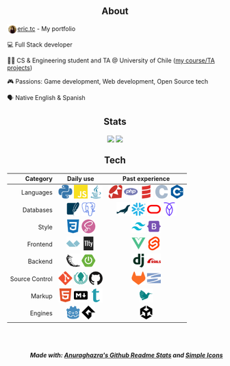 <h2 align="center">About</h2>

<img align="center" width=24 src="./icons/personal.png" /><a href="http://eric.tc">eric.tc</a> - My portfolio

💻 Full Stack developer

👨‍🎓 CS & Engineering student and TA @ University of Chile (<a href="https://github.com/Nyveon/Nyveon/blob/main/University.md">my course/TA projects</a>)

🎮 Passions: Game development, Web development, Open Source tech

🗣 Native English & Spanish

<!-- ---------------------------------------------------------------------------- -->

<h2 align="center">Stats</h2>

<p align="center">
<picture height=200 align="center">
  <source
    height=200 align="center"
    srcset="https://github-readme-stats.vercel.app/api?username=Nyveon&hide_rank=true&show_icons=true&hide_border=true&count_private=true&theme=catppuccin_mocha"
    media="(prefers-color-scheme: dark)"
  />
  <source
    height=200 align="center"
    srcset="https://github-readme-stats.vercel.app/api?username=Nyveon&hide_rank=true&show_icons=true&hide_border=true&count_private=true&theme=catppuccin_latte"
    media="(prefers-color-scheme: light), (prefers-color-scheme: no-preference)"
  />
  <img height=200 align="center" src="https://github-readme-stats.vercel.app/api?username=Nyveon&hide_rank=true&show_icons=true&hide_border=true&count_private=true&theme=catppuccin_mocha" />
</picture>

<picture height=200 align="center">
  <source
    height=200 align="center"
    srcset="https://github-readme-stats.vercel.app/api/top-langs/?username=Nyveon&layout=compact&hide_border=true&count_private=true&langs_count=10&theme=catppuccin_mocha"
    media="(prefers-color-scheme: dark)"
  />
  <source
    height=200 align="center"
    srcset="https://github-readme-stats.vercel.app/api/top-langs/?username=Nyveon&layout=compact&hide_border=true&count_private=true&langs_count=10&theme=catppuccin_latte"
    media="(prefers-color-scheme: light), (prefers-color-scheme: no-preference)"
  />
  <img height=200 align="center" src="https://github-readme-stats.vercel.app/api/top-langs/?username=Nyveon&layout=compact&hide_border=true&count_private=true&langs_count=10&theme=catppuccin_mocha" />
</picture>
</p>

<!-- ---------------------------------------------------------------------------- -->

<h2 align="center">Tech</h2>

<div align="center">

<!-- start:tech -->
| Category | Daily use | Past experience |
| -------: | :-------: | :-------------: |
| Languages | <picture><img alt="Python" height=32 src="./icons/python.svg" /></picture> <picture><img alt="JavaScript" height=32 src="./icons/javascript.svg" /></picture> <picture><img alt="Java" height=32 src="./icons/java.svg" /></picture> | <picture><img alt="Ruby" height=32 src="./icons/ruby.svg" /></picture> <picture><img alt="PHP" height=32 src="./icons/php.svg" /></picture> <picture><img alt="Scala" height=32 src="./icons/scala.svg" /></picture> <picture><img alt="C" height=32 src="./icons/c.svg" /></picture> <picture><img alt="C++" height=32 src="./icons/cplusplus.svg" /></picture> |
| Databases | <picture><img alt="SQLite" height=32 src="./icons/sqlite.svg" /></picture> <picture><img alt="PostgreSQL" height=32 src="./icons/postgresql.svg" /></picture> | <picture><img alt="MariaDB" height=32 src="./icons/mariadb.svg" /></picture> <picture><img alt="Snowflake" height=32 src="./icons/snowflake.svg" /></picture> <picture><img alt="Oracle" height=32 src="./icons/oracle.svg" /></picture> <picture><img alt="Cockroach" height=32 src="./icons/cockroach.svg" /></picture> |
| Style | <picture><img alt="CSS3" height=32 src="./icons/css3.svg" /></picture> <picture><img alt="Sass" height=32 src="./icons/sass.svg" /></picture> | <picture><img alt="Tailwind CSS" height=32 src="./icons/tailwindcss.svg" /></picture> <picture><img alt="Bootstrap" height=32 src="./icons/bootstrap.svg" /></picture> |
| Frontend | <picture><img alt="Alpine.js" height=32 src="./icons/alpinedotjs.svg" /></picture> <picture><img alt="Eleventy" height=32 src="./icons/eleventy.svg" /></picture> | <picture><img alt="Vue.js" height=32 src="./icons/vuedotjs.svg" /></picture> <picture><img alt="Svelte" height=32 src="./icons/svelte.svg" /></picture> |
| Backend | <picture><img alt="Flask" height=32 src="./icons/flask.svg" /></picture> <picture><img alt="Spring Boot" height=32 src="./icons/springboot.svg" /></picture> | <picture><img alt="Django" height=32 src="./icons/django.svg" /></picture> <picture><img alt="Ruby on Rails" height=32 src="./icons/rubyonrails.svg" /></picture> |
| Source Control | <picture><img alt="Git" height=32 src="./icons/git.svg" /></picture> <picture><img alt="GitKraken" height=32 src="./icons/gitkraken.svg" /></picture> <picture><img alt="GitHub" height=32 src="./icons/github.svg" /></picture> | <picture><img alt="GitLab" height=32 src="./icons/gitlab.svg" /></picture> <picture><img alt="Subversion" height=32 src="./icons/subversion.svg" /></picture> |
| Markup | <picture><img alt="HTML5" height=32 src="./icons/html5.svg" /></picture> <picture><img alt="Markdown" height=32 src="./icons/markdown.svg" /></picture> <picture><img alt="Typst" height=32 src="./icons/typst.svg" /></picture> | <picture><img alt="LaTeX" height=32 src="./icons/latex.svg" /></picture> |
| Engines | <picture><img alt="Godot" height=32 src="./icons/godot.svg" /></picture> <picture><img alt="Gamemaker" height=32 src="./icons/gamemaker.svg" /></picture> | <picture><img alt="Unity" height=32 src="./icons/unity.svg" /></picture> |

<!-- end:tech -->
</div>

<br/>
<br/>

<!-- ---------------------------------------------------------------------------- -->

<h5 align="right">
Made with: <a href="https://github.com/anuraghazra/github-readme-stats">Anuraghazra's Github Readme Stats</a> and <a href="https://github.com/simple-icons/simple-icons">Simple Icons</a>
</h5>

<!-- ---------------------------------------------------------------------------- -->


